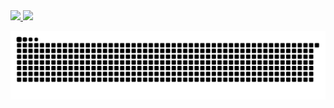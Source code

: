 

<!--
**Teitei011/Teitei011** is a ✨ _special_ ✨ repository because its `README.md` (this file) appears on your GitHub profile.

Here are some ideas to get you started:

- 🔭 I’m currently working on ...
- 🌱 I’m currently learning ...
- 👯 I’m looking to collaborate on ...
- 🤔 I’m looking for help with ...
- 💬 Ask me about ...
- 📫 How to reach me: ...
- 😄 Pronouns: ...
- ⚡ Fun fact: ...
-->


 <div>
  <a href="https://github.com/Teitei011">
  <img height="180em" src="https://github-readme-stats.vercel.app/api?username=Teitei011&show_icons=true&theme=radical&include_all_commits=true&count_private=true"/>
  <img height="180em" src="https://github-readme-stats.vercel.app/api/top-langs/?username=Teitei011&layout=compact&langs_count=7&theme=radical"/>
</div>
  
  
![Snake animation](https://github.com/Teitei011/Teitei011/blob/output/github-contribution-grid-snake.svg)
